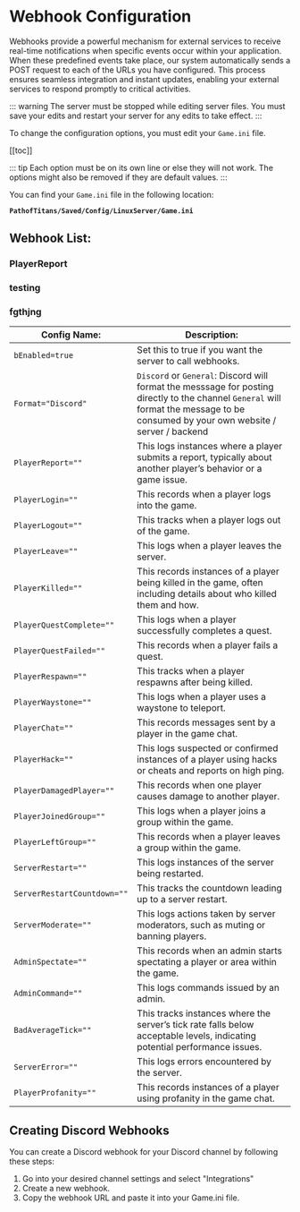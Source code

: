 # Webhook Configuration

Webhooks provide a powerful mechanism for external services to receive real-time notifications when specific events occur within your application. When these predefined events take place, our system automatically sends a POST request to each of the URLs you have configured. This process ensures seamless integration and instant updates, enabling your external services to respond promptly to critical activities.

::: warning
The server must be stopped while editing server files. You must save your edits and restart your server for any edits to take effect.
:::

To change the configuration options, you must edit your `Game.ini` file.

[[toc]]

::: tip
Each option must be on its own line or else they will not work. The options might also be removed if they are default values.
:::

You can find your `Game.ini` file in the following location:

**`PathofTitans/Saved/Config/LinuxServer/Game.ini`**

## Webhook List:

### PlayerReport

### testing

### fgthjng

| Config Name:                | Description:                                                                                                                                                                         |
| --------------------------- | ------------------------------------------------------------------------------------------------------------------------------------------------------------------------------------ |
| `bEnabled=true`             | Set this to true if you want the server to call webhooks.                                                                                                                            |
| `Format="Discord"`          | `Discord` or `General`: Discord will format the messsage for posting directly to the channel `General` will format the message to be consumed by your own website / server / backend |
| `PlayerReport=""`           | This logs instances where a player submits a report, typically about another player’s behavior or a game issue.                                                                      |
| `PlayerLogin=""`            | This records when a player logs into the game.                                                                                                                                       |
| `PlayerLogout=""`           | This tracks when a player logs out of the game.                                                                                                                                      |
| `PlayerLeave=""`            | This logs when a player leaves the server.                                                                                                                                           |
| `PlayerKilled=""`           | This records instances of a player being killed in the game, often including details about who killed them and how.                                                                  |
| `PlayerQuestComplete=""`    | This logs when a player successfully completes a quest.                                                                                                                              |
| `PlayerQuestFailed=""`      | This records when a player fails a quest.                                                                                                                                            |
| `PlayerRespawn=""`          | This tracks when a player respawns after being killed.                                                                                                                               |
| `PlayerWaystone=""`         | This logs when a player uses a waystone to teleport.                                                                                                                                 |
| `PlayerChat=""`             | This records messages sent by a player in the game chat.                                                                                                                             |
| `PlayerHack=""`             | This logs suspected or confirmed instances of a player using hacks or cheats and reports on high ping.                                                                               |
| `PlayerDamagedPlayer=""`    | This records when one player causes damage to another player.                                                                                                                        |
| `PlayerJoinedGroup=""`      | This logs when a player joins a group within the game.                                                                                                                               |
| `PlayerLeftGroup=""`        | This records when a player leaves a group within the game.                                                                                                                           |
| `ServerRestart=""`          | This logs instances of the server being restarted.                                                                                                                                   |
| `ServerRestartCountdown=""` | This tracks the countdown leading up to a server restart.                                                                                                                            |
| `ServerModerate=""`         | This logs actions taken by server moderators, such as muting or banning players.                                                                                                     |
| `AdminSpectate=""`          | This records when an admin starts spectating a player or area within the game.                                                                                                       |
| `AdminCommand=""`           | This logs commands issued by an admin.                                                                                                                                               |
| `BadAverageTick=""`         | This tracks instances where the server’s tick rate falls below acceptable levels, indicating potential performance issues.                                                           |
| `ServerError=""`            | This logs errors encountered by the server.                                                                                                                                          |
| `PlayerProfanity=""`        | This records instances of a player using profanity in the game chat.                                                                                                                 |

## Creating Discord Webhooks

You can create a Discord webhook for your Discord channel by following these steps:

1. Go into your desired channel settings and select "Integrations"
2. Create a new webhook.
3. Copy the webhook URL and paste it into your Game.ini file.
